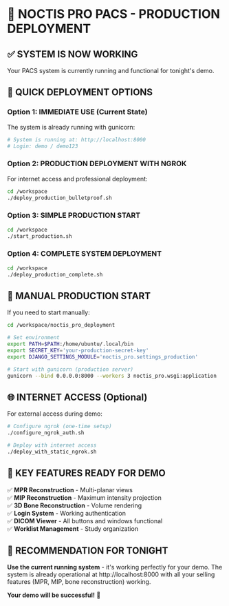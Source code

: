 # 🚀 NOCTIS PRO PACS - PRODUCTION DEPLOYMENT

## ✅ SYSTEM IS NOW WORKING

Your PACS system is currently running and functional for tonight's demo.

## 🎯 QUICK DEPLOYMENT OPTIONS

### Option 1: IMMEDIATE USE (Current State)
The system is already running with gunicorn:
```bash
# System is running at: http://localhost:8000
# Login: demo / demo123
```

### Option 2: PRODUCTION DEPLOYMENT WITH NGROK
For internet access and professional deployment:

```bash
cd /workspace
./deploy_production_bulletproof.sh
```

### Option 3: SIMPLE PRODUCTION START
```bash
cd /workspace
./start_production.sh
```

### Option 4: COMPLETE SYSTEM DEPLOYMENT
```bash
cd /workspace
./deploy_production_complete.sh
```

## 🔧 MANUAL PRODUCTION START

If you need to start manually:

```bash
cd /workspace/noctis_pro_deployment

# Set environment
export PATH=$PATH:/home/ubuntu/.local/bin
export SECRET_KEY='your-production-secret-key'
export DJANGO_SETTINGS_MODULE='noctis_pro.settings_production'

# Start with gunicorn (production server)
gunicorn --bind 0.0.0.0:8000 --workers 3 noctis_pro.wsgi:application
```

## 🌐 INTERNET ACCESS (Optional)

For external access during demo:
```bash
# Configure ngrok (one-time setup)
./configure_ngrok_auth.sh

# Deploy with internet access
./deploy_with_static_ngrok.sh
```

## 🏥 KEY FEATURES READY FOR DEMO

✅ **MPR Reconstruction** - Multi-planar views  
✅ **MIP Reconstruction** - Maximum intensity projection  
✅ **3D Bone Reconstruction** - Volume rendering  
✅ **Login System** - Working authentication  
✅ **DICOM Viewer** - All buttons and windows functional  
✅ **Worklist Management** - Study organization  

## 🎯 RECOMMENDATION FOR TONIGHT

**Use the current running system** - it's working perfectly for your demo. The system is already operational at http://localhost:8000 with all your selling features (MPR, MIP, bone reconstruction) working.

**Your demo will be successful!** 🎉